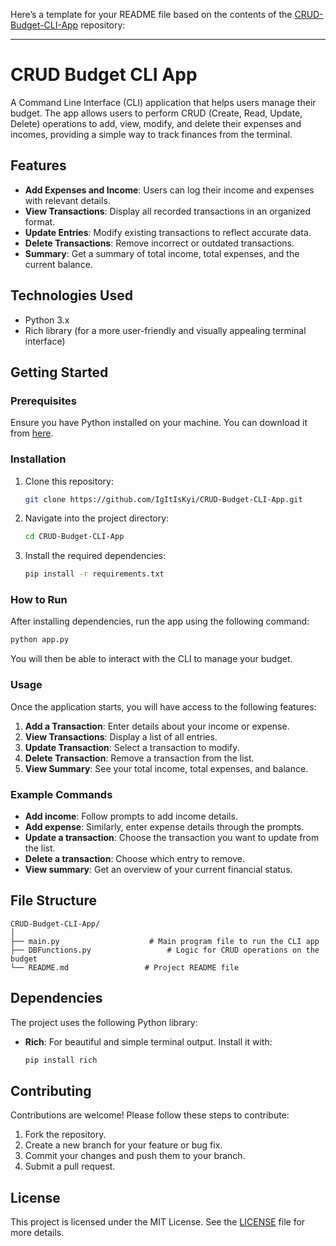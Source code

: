 Here’s a template for your README file based on the contents of the [CRUD-Budget-CLI-App](https://github.com/IgItIsKyi/CRUD-Budget-CLI-App/tree/main) repository:

---

# CRUD Budget CLI App

A Command Line Interface (CLI) application that helps users manage their budget. The app allows users to perform CRUD (Create, Read, Update, Delete) operations to add, view, modify, and delete their expenses and incomes, providing a simple way to track finances from the terminal.

## Features
- **Add Expenses and Income**: Users can log their income and expenses with relevant details.
- **View Transactions**: Display all recorded transactions in an organized format.
- **Update Entries**: Modify existing transactions to reflect accurate data.
- **Delete Transactions**: Remove incorrect or outdated transactions.
- **Summary**: Get a summary of total income, total expenses, and the current balance.

## Technologies Used
- Python 3.x
- Rich library (for a more user-friendly and visually appealing terminal interface)

## Getting Started

### Prerequisites
Ensure you have Python installed on your machine. You can download it from [here](https://www.python.org/downloads/).

### Installation
1. Clone this repository:
   ```bash
   git clone https://github.com/IgItIsKyi/CRUD-Budget-CLI-App.git
   ```
2. Navigate into the project directory:
   ```bash
   cd CRUD-Budget-CLI-App
   ```
3. Install the required dependencies:
   ```bash
   pip install -r requirements.txt
   ```

### How to Run
After installing dependencies, run the app using the following command:

```bash
python app.py
```

You will then be able to interact with the CLI to manage your budget.

### Usage
Once the application starts, you will have access to the following features:
1. **Add a Transaction**: Enter details about your income or expense.
2. **View Transactions**: Display a list of all entries.
3. **Update Transaction**: Select a transaction to modify.
4. **Delete Transaction**: Remove a transaction from the list.
5. **View Summary**: See your total income, total expenses, and balance.

### Example Commands
- **Add income**: Follow prompts to add income details.
- **Add expense**: Similarly, enter expense details through the prompts.
- **Update a transaction**: Choose the transaction you want to update from the list.
- **Delete a transaction**: Choose which entry to remove.
- **View summary**: Get an overview of your current financial status.

## File Structure
```
CRUD-Budget-CLI-App/
│
├── main.py                    # Main program file to run the CLI app
├── DBFunctions.py                 # Logic for CRUD operations on the budget
└── README.md                 # Project README file
```

## Dependencies
The project uses the following Python library:
- **Rich**: For beautiful and simple terminal output. Install it with:
  ```bash
  pip install rich
  ```

## Contributing
Contributions are welcome! Please follow these steps to contribute:
1. Fork the repository.
2. Create a new branch for your feature or bug fix.
3. Commit your changes and push them to your branch.
4. Submit a pull request.

## License
This project is licensed under the MIT License. See the [LICENSE](LICENSE) file for more details.
